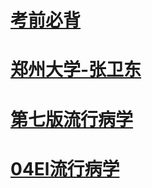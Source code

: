 <!-- > **事以密成，语以泄败。**
> 
> 不要发布你要做的事，
> 不要谈论你即将要做的事，
> 你自己知道就好，
> 然后直接去做。
> 当你发布一些东西，
> 并且大声对别人说出来，
> 你几乎就偏离本来的想法。
> 就像你得到的多巴胺激增，
> 就像你知道的，你会得到接近的感觉。
> 如果你真的去做的话。
>
> 你所追求的目标和奖励，
> 是你还未做的工作中。
> 无论你的目标是什么，
> 无论它有多高，
> 无论这个目标有多虚幻，
> 你都要瞄准好这个目标，
> 并弄清你以后是否真的能实现它。
>
> 一个人要想在当前的社会中间不被社会淘汰，
> 其实要做到四点：
> - 第一，树立终身学习的观念，不断地更新知识和观念；
> - 第二，要对外部的世界有相当敏锐的感知，特别是对世界发展的大趋势；
> - 第三，要有长远眼光，不要只顾眼前利益；
> - 第四，不但要有高智商，更要有高情商，要会控制情绪能够把控制情绪做到收放自如。
>
> 真正的勇气是什么？
> 面对敌人的勇气，那只叫匹夫之勇而已，
> 真正的勇气是敢于面对自己，
> 正如鲁迅先生说的：
> “敢于面对惨淡的人生，敢于面对淋漓的鲜血”。
> 那才是真正的勇士。
> 要面对自己的缺点的时候，
> 要敢于面对。
> 把自己每天的所做、每天的错误都记下来，
> 然后，每天看，每天反思，
> 你会感到触目惊心，
> 你就能慢慢地改变。
> 
> 记于2024年3月3日
> 于宁波大学真诚图书馆五楼B区103座位 -->



# [考前必背](05预防专业课\01流行病学\01考前必背\README.md)

# [郑州大学-张卫东](05预防专业课\01流行病学\02郑州大学-张卫东\README.md)

# [第七版流行病学](05预防专业课\01流行病学\03第七版流行病学\README.md)

# [04El流行病学](05预防专业课\01流行病学\04El流行病学\README.md)
